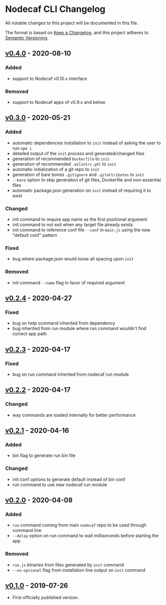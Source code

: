 # Nodecaf CLI Changelog

All notable changes to this project will be documented in this file.

The format is based on [Keep a Changelog](https://keepachangelog.com/en/1.0.0/),
and this project adheres to [Semantic Versioning](https://semver.org/spec/v2.0.0.html).

## [v0.4.0] - 2020-08-10

### Added
- support to Nodecaf v0.10.x interface

### Removed
- support to Nodecaf apps of v0.9.x and below

## [v0.3.0] - 2020-05-21

### Added

- automatic dependencies installation to `init` instead of asking the user to run `npm i`
- detailed output of the `init` process and generated/changed files
- generation of recommended `Dockerfile` to `init`
- generation of recommended `.eslintrc.yml` to `init`
- automatic initialization of a git repo to `init`
- generation of bare bones `.gitignore` and `.gitattributes` to `init`
- `--bare` option to skip generation of git files, Dockerfile and non-essential files
- automatic package.json generation on `init` instead of requiring it to exist

### Changed

- init command to require app name as the first positional argument
- init command to not exit when any target file already exists
- init command to reference conf file `--conf` in `main.js` using the new "default conf" pattern

### Fixed

- bug where package.json would loose all spacing upon `init`

### Removed

- init command `--name` flag in favor of required argument

## [v0.2.4] - 2020-04-27

### Fixed

- bug on help ocmmand inherited from dependency
- bug inherited from run module where run command wouldn't find correct app path

## [v0.2.3] - 2020-04-17

### Fixed

- bug on run command inherited from nodecaf run module

## [v0.2.2] - 2020-04-17

### Changed

- way commands are loaded internally for better performance

## [v0.2.1] - 2020-04-16

### Added

- bin flag to generate run bin file

### Changed

- init conf options to generate default instead of bin conf
- run command to use new nodecaf run module

## [v0.2.0] - 2020-04-08

### Added

- `run` command coming from main `nodecaf` repo to be used through command line
- `--delay` option on run command to wait milliseconds before starting the app

### Removed

- `run.js` binaries from files generated by `init` command
- `--no-optional` flag from installation line output on `init` command

## [v0.1.0] - 2019-07-26

- First officially published version.

[v0.1.0]: https://gitlab.com/GCSBOSS/nodecaf-cli/-/tags/v0.1.0
[v0.2.0]: https://gitlab.com/GCSBOSS/nodecaf-cli/-/tags/v0.2.0
[v0.2.1]: https://gitlab.com/GCSBOSS/nodecaf-cli/-/tags/v0.2.1
[v0.2.2]: https://gitlab.com/GCSBOSS/nodecaf-cli/-/tags/v0.2.2
[v0.2.3]: https://gitlab.com/GCSBOSS/nodecaf-cli/-/tags/v0.2.3
[v0.2.4]: https://gitlab.com/GCSBOSS/nodecaf-cli/-/tags/v0.2.4
[v0.3.0]: https://gitlab.com/GCSBOSS/nodecaf-cli/-/tags/v0.3.0
[v0.4.0]: https://gitlab.com/GCSBOSS/nodecaf-cli/-/tags/v0.4.0
